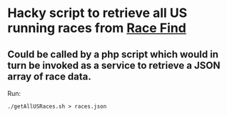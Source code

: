# Hacky script to retrieve all US running races from [Race Find](https://race-find.com)

## Could be called by a php script which would in turn be invoked as a service to retrieve a JSON array of race data.

Run:

    ./getAllUSRaces.sh > races.json

